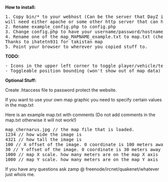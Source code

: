 <b>How to install:</b>

<pre>
1. Copy bin/* to your webhost (Can be the server that DayZ is running on but you
will need either apache or some other http server that can handle php)
2. Rename example_config.php to config.php
3. Change config.php to have your username/password/hostname etc.
4. Rename one of the map_MAPNAME_example.txt to map.txt (chernarus for chernarus, etc.) 
Thanks to ihatetn931 for takistan map
5. Point your browser to wherever you copied stuff to.
</pre>

<b>TODO:</b>
<pre>
- Icons in the upper left corner to toggle player/vehicle/tent visibility
- Toggleable position bounding (won't show out of map data)
</pre>

<b>Optional Stuff:</b>

Create .htaccess file to password protect the website.

If you want to use your own map graphic you need to specify certain values in the map.txt

Here is an example map.txt with comments (Do not add comments in the map.txt otherwise it will not work!)
<pre>
map_chernarus.jpg // the map file that is loaded.
1234 // how wide the image is
4321 // how tall the image is
100 // X offset of the image. 0 coordinate is 100 meters away from the left edge
30 // Y offset of the image. 0 coordinate is 30 meters away from the bottom edge
1000 // map X scale. how many meters are on the map X axis
1000 // map Y scale. how many meters are on the map Y axis
</pre>

If you have any questions ask zamp @ freenode/ircnet/quakenet/whatever just whois me.